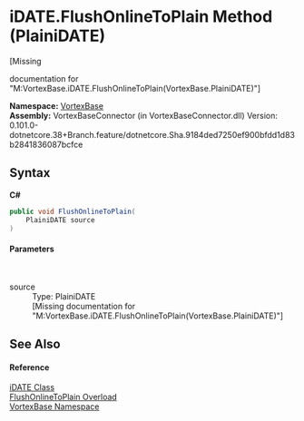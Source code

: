 # iDATE.FlushOnlineToPlain Method (PlainiDATE)
 

\[Missing <summary> documentation for "M:VortexBase.iDATE.FlushOnlineToPlain(VortexBase.PlainiDATE)"\]

**Namespace:**&nbsp;<a href="N_VortexBase.md">VortexBase</a><br />**Assembly:**&nbsp;VortexBaseConnector (in VortexBaseConnector.dll) Version: 0.101.0-dotnetcore.38+Branch.feature/dotnetcore.Sha.9184ded7250ef900bfdd1d83b2841836087bcfce

## Syntax

**C#**<br />
``` C#
public void FlushOnlineToPlain(
	PlainiDATE source
)
```


#### Parameters
&nbsp;<dl><dt>source</dt><dd>Type: PlainiDATE<br />\[Missing <param name="source"/> documentation for "M:VortexBase.iDATE.FlushOnlineToPlain(VortexBase.PlainiDATE)"\]</dd></dl>

## See Also


#### Reference
<a href="T_VortexBase_iDATE.md">iDATE Class</a><br /><a href="Overload_VortexBase_iDATE_FlushOnlineToPlain.md">FlushOnlineToPlain Overload</a><br /><a href="N_VortexBase.md">VortexBase Namespace</a><br />